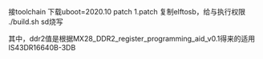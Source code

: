 接toolchain
下载uboot=2020.10
patch 1.patch
复制elftosb，给与执行权限
./build.sh
sd烧写

其中，ddr2值是根据MX28_DDR2_register_programming_aid_v0.1得来的适用IS43DR16640B-3DB
